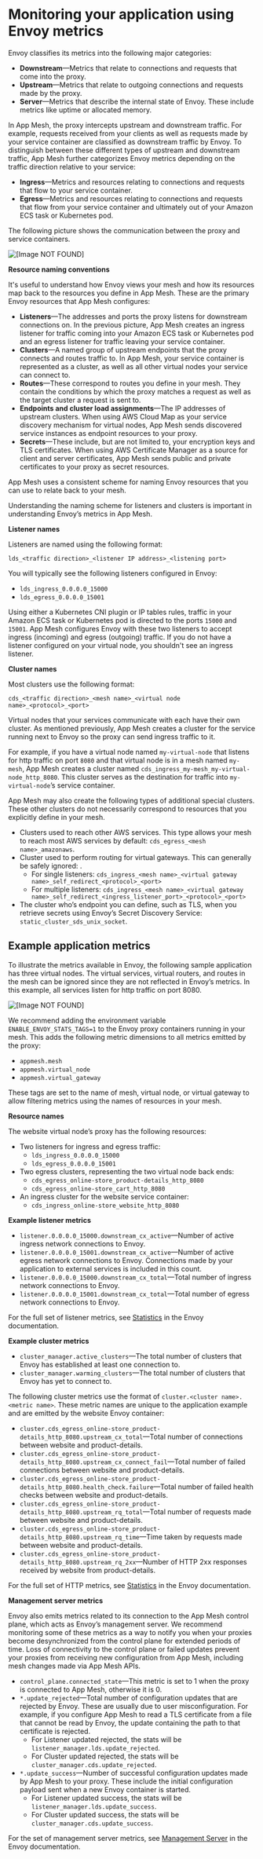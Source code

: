 # Monitoring your application using Envoy metrics<a name="envoy-metrics"></a>

Envoy classifies its metrics into the following major categories:
+ **Downstream**—Metrics that relate to connections and requests that come into the proxy\.
+ **Upstream**—Metrics that relate to outgoing connections and requests made by the proxy\.
+ **Server**—Metrics that describe the internal state of Envoy\. These include metrics like uptime or allocated memory\.

In App Mesh, the proxy intercepts upstream and downstream traffic\. For example, requests received from your clients as well as requests made by your service container are classified as downstream traffic by Envoy\. To distinguish between these different types of upstream and downstream traffic, App Mesh further categorizes Envoy metrics depending on the traffic direction relative to your service:
+ **Ingress**—Metrics and resources relating to connections and requests that flow to your service container\.
+ **Egress**—Metrics and resources relating to connections and requests that flow from your service container and ultimately out of your Amazon ECS task or Kubernetes pod\.

The following picture shows the communication between the proxy and service containers\.

![\[Image NOT FOUND\]](http://docs.aws.amazon.com/app-mesh/latest/userguide/images/task-proxy-container.png)

**Resource naming conventions**

It's useful to understand how Envoy views your mesh and how its resources map back to the resources you define in App Mesh\. These are the primary Envoy resources that App Mesh configures:
+ **Listeners**—The addresses and ports the proxy listens for downstream connections on\. In the previous picture, App Mesh creates an ingress listener for traffic coming into your Amazon ECS task or Kubernetes pod and an egress listener for traffic leaving your service container\.
+ **Clusters**—A named group of upstream endpoints that the proxy connects and routes traffic to\. In App Mesh, your service container is represented as a cluster, as well as all other virtual nodes your service can connect to\.
+ **Routes**—These correspond to routes you define in your mesh\. They contain the conditions by which the proxy matches a request as well as the target cluster a request is sent to\.
+ **Endpoints and cluster load assignments**—The IP addresses of upstream clusters\. When using AWS Cloud Map as your service discovery mechanism for virtual nodes, App Mesh sends discovered service instances as endpoint resources to your proxy\.
+ **Secrets**—These include, but are not limited to, your encryption keys and TLS certificates\. When using AWS Certificate Manager as a source for client and server certificates, App Mesh sends public and private certificates to your proxy as secret resources\.

App Mesh uses a consistent scheme for naming Envoy resources that you can use to relate back to your mesh\.

Understanding the naming scheme for listeners and clusters is important in understanding Envoy’s metrics in App Mesh\.

**Listener names**

Listeners are named using the following format:

```
lds_<traffic direction>_<listener IP address>_<listening port>
```

You will typically see the following listeners configured in Envoy:
+ `lds_ingress_0.0.0.0_15000`
+ `lds_egress_0.0.0.0_15001`

Using either a Kubernetes CNI plugin or IP tables rules, traffic in your Amazon ECS task or Kubernetes pod is directed to the ports `15000` and `15001`\. App Mesh configures Envoy with these two listeners to accept ingress \(incoming\) and egress \(outgoing\) traffic\. If you do not have a listener configured on your virtual node, you shouldn't see an ingress listener\.

**Cluster names**

Most clusters use the following format:

```
cds_<traffic direction>_<mesh name>_<virtual node name>_<protocol>_<port>
```

Virtual nodes that your services communicate with each have their own cluster\. As mentioned previously, App Mesh creates a cluster for the service running next to Envoy so the proxy can send ingress traffic to it\.

For example, if you have a virtual node named `my-virtual-node` that listens for http traffic on port `8080` and that virtual node is in a mesh named `my-mesh`, App Mesh creates a cluster named `cds_ingress_my-mesh_my-virtual-node_http_8080`\. This cluster serves as the destination for traffic into `my-virtual-node`’s service container\.

App Mesh may also create the following types of additional special clusters\. These other clusters do not necessarily correspond to resources that you explicitly define in your mesh\.
+ Clusters used to reach other AWS services\. This type allows your mesh to reach most AWS services by default: `cds_egress_<mesh name>_amazonaws`\.
+ Cluster used to perform routing for virtual gateways\. This can generally be safely ignored: \.
  + For single listeners: `cds_ingress_<mesh name>_<virtual gateway name>_self_redirect_<protocol>_<port>`
  + For multiple listeners: `cds_ingress_<mesh name>_<virtual gateway name>_self_redirect_<ingress_listener_port>_<protocol>_<port>`
+ The cluster who’s endpoint you can define, such as TLS, when you retrieve secrets using Envoy’s Secret Discovery Service: `static_cluster_sds_unix_socket`\.

## Example application metrics<a name="envoy-metrics-examples"></a>

To illustrate the metrics available in Envoy, the following sample application has three virtual nodes\. The virtual services, virtual routers, and routes in the mesh can be ignored since they are not reflected in Envoy’s metrics\. In this example, all services listen for http traffic on port 8080\.

![\[Image NOT FOUND\]](http://docs.aws.amazon.com/app-mesh/latest/userguide/images/envoy-metric-example1.png)

We recommend adding the environment variable `ENABLE_ENVOY_STATS_TAGS=1` to the Envoy proxy containers running in your mesh\. This adds the following metric dimensions to all metrics emitted by the proxy:
+ `appmesh.mesh`
+ `appmesh.virtual_node`
+ `appmesh.virtual_gateway`

These tags are set to the name of mesh, virtual node, or virtual gateway to allow filtering metrics using the names of resources in your mesh\.

**Resource names**

The website virtual node’s proxy has the following resources:
+ Two listeners for ingress and egress traffic:
  + `lds_ingress_0.0.0.0_15000`
  + `lds_egress_0.0.0.0_15001`
+ Two egress clusters, representing the two virtual node back ends:
  + `cds_egress_online-store_product-details_http_8080`
  + `cds_egress_online-store_cart_http_8080`
+ An ingress cluster for the website service container:
  + `cds_ingress_online-store_website_http_8080`

**Example listener metrics**
+ `listener.0.0.0.0_15000.downstream_cx_active`—Number of active ingress network connections to Envoy\.
+ `listener.0.0.0.0_15001.downstream_cx_active`—Number of active egress network connections to Envoy\. Connections made by your application to external services is included in this count\.
+ `listener.0.0.0.0_15000.downstream_cx_total`—Total number of ingress network connections to Envoy\.
+ `listener.0.0.0.0_15001.downstream_cx_total`—Total number of egress network connections to Envoy\.

For the full set of listener metrics, see [Statistics](https://www.envoyproxy.io/docs/envoy/latest/configuration/listeners/stats) in the Envoy documentation\.

**Example cluster metrics**
+ `cluster_manager.active_clusters`—The total number of clusters that Envoy has established at least one connection to\.
+ `cluster_manager.warming_clusters`—The total number of clusters that Envoy has yet to connect to\.

The following cluster metrics use the format of `cluster.<cluster name>.<metric name>`\. These metric names are unique to the application example and are emitted by the website Envoy container:
+ `cluster.cds_egress_online-store_product-details_http_8080.upstream_cx_total`—Total number of connections between website and product\-details\.
+ `cluster.cds_egress_online-store_product-details_http_8080.upstream_cx_connect_fail`—Total number of failed connections between website and product\-details\.
+ `cluster.cds_egress_online-store_product-details_http_8080.health_check.failure`—Total number of failed health checks between website and product\-details\.
+ `cluster.cds_egress_online-store_product-details_http_8080.upstream_rq_total`—Total number of requests made between website and product\-details\.
+ `cluster.cds_egress_online-store_product-details_http_8080.upstream_rq_time`—Time taken by requests made between website and product\-details\.
+ `cluster.cds_egress_online-store_product-details_http_8080.upstream_rq_2xx`—Number of HTTP 2xx responses received by website from product\-details\.

For the full set of HTTP metrics, see [Statistics](https://www.envoyproxy.io/docs/envoy/latest/configuration/http/http_conn_man/stats) in the Envoy documentation\.

**Management server metrics**

Envoy also emits metrics related to its connection to the App Mesh control plane, which acts as Envoy’s management server\. We recommend monitoring some of these metrics as a way to notify you when your proxies become desynchronized from the control plane for extended periods of time\. Loss of connectivity to the control plane or failed updates prevent your proxies from receiving new configuration from App Mesh, including mesh changes made via App Mesh APIs\.
+ `control_plane.connected_state`—This metric is set to 1 when the proxy is connected to App Mesh, otherwise it is 0\.
+ `*.update_rejected`—Total number of configuration updates that are rejected by Envoy\. These are usually due to user misconfiguration\. For example, if you configure App Mesh to read a TLS certificate from a file that cannot be read by Envoy, the update containing the path to that certificate is rejected\.
  + For Listener updated rejected, the stats will be `listener_manager.lds.update_rejected`\.
  + For Cluster updated rejected, the stats will be `cluster_manager.cds.update_rejected`\.
+ `*.update_success`—Number of successful configuration updates made by App Mesh to your proxy\. These include the initial configuration payload sent when a new Envoy container is started\.
  + For Listener updated success, the stats will be `listener_manager.lds.update_success`\.
  + For Cluster updated success, the stats will be `cluster_manager.cds.update_success`\.

For the set of management server metrics, see [Management Server](https://www.envoyproxy.io/docs/envoy/latest/configuration/overview/mgmt_server) in the Envoy documentation\.